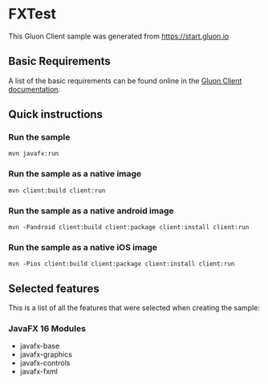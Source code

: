 # FXTest

This Gluon Client sample was generated from https://start.gluon.io

## Basic Requirements

A list of the basic requirements can be found online in the [Gluon Client documentation](https://docs.gluonhq.com/client/#_requirements).

## Quick instructions

### Run the sample

    mvn javafx:run

### Run the sample as a native image

    mvn client:build client:run

### Run the sample as a native android image

    mvn -Pandroid client:build client:package client:install client:run

### Run the sample as a native iOS image

    mvn -Pios client:build client:package client:install client:run

## Selected features

This is a list of all the features that were selected when creating the sample:

### JavaFX 16 Modules

 - javafx-base
 - javafx-graphics
 - javafx-controls
 - javafx-fxml

